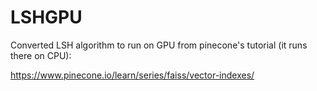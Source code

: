 # LSHGPU
Converted LSH algorithm to run on GPU from pinecone's tutorial (it runs there on CPU):

https://www.pinecone.io/learn/series/faiss/vector-indexes/
